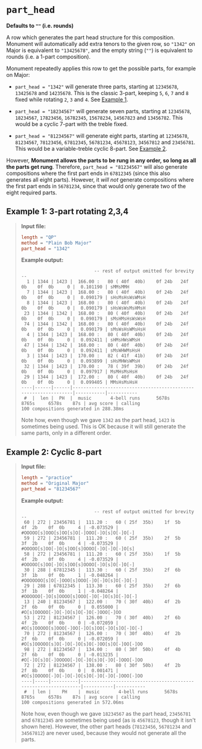 # `part_head`

**Defaults to `""` (i.e. rounds)**

A row which generates the part head structure for this composition.  Monument will automatically
add extra tenors to the given row, so `"1342"` on Major is equivalent to `"13425678"`, and the
empty string (`""`) is equivalent to rounds (i.e. a 1-part composition).

Monument repeatedly applies this row to get the possible parts, for example on Major:

- `part_head = "1342"` will generate three parts, starting at `12345678`, `13425678` and `14235678`.
  This is the classic 3-part, keeping `5`, `6`, `7` and `8` fixed while rotating `2`, `3` and `4`.
  See [Example 1](#example-1-3-part-rotating-234).

- `part_head = "18234567"` will generate seven parts, starting at `12345678`, `18234567`, `17823456`,
  `16782345`, `15678234`, `14567823` and `13456782`.  This would be a cyclic 7-part with the treble
  fixed.

- `part_head = "81234567"` will generate eight parts, starting at `12345678`, `81234567`, `78123456`,
  `67812345`, `56781234`, `45678123`, `34567812` and `23456781`.  This would be a variable-treble
  cyclic 8-part.  See [Example 2](#example-2-cyclic-8-part).

However, **Monument allows the parts to be rung in any order, so long as all the parts get rung**.
Therefore, `part_head = "81234567"` will also generate compositions where the first part ends in
`67812345` (since this also generates all eight parts).  However, it _will not_ generate compositions
where the first part ends in `56781234`, since that would only generate two of the eight required
parts.



## Example 1: 3-part rotating 2,3,4

> **Input file:**
>
> ```toml
> length = "QP"
> method = "Plain Bob Major"
> part_head = "1342"
> ```
> 
> **Example output:**
>
> ```
>                            -- rest of output omitted for brevity --
>   1 | 1344 | 1423 |  166.00 :   80 ( 40f  40b)    0f 24b   24f  0b    0f  0b     0 |  0.101190 | sMMsMMH
>   7 | 1344 | 1423 |  168.00 :   80 ( 40f  40b)    0f 24b   24f  0b    0f  0b     0 |  0.090179 | sHsMsHsWsWMsH
>   8 | 1344 | 1423 |  168.00 :   80 ( 40f  40b)    0f 24b   24f  0b    0f  0b     0 |  0.090179 | sHsWsWsMsHMsH
>  23 | 1344 | 1342 |  168.00 :   80 ( 40f  40b)    0f 24b   24f  0b    0f  0b     0 |  0.090179 | sMsHMsHsWsWsH
>  74 | 1344 | 1342 |  168.00 :   80 ( 40f  40b)    0f 24b   24f  0b    0f  0b     0 |  0.090179 | sMsWsHsWMsHsH
>   4 | 1344 | 1423 |  168.00 :   80 ( 40f  40b)    0f 24b   24f  0b    0f  0b     0 |  0.092411 | sHMsHWsWMsH
>  47 | 1344 | 1342 |  168.00 :   80 ( 40f  40b)    0f 24b   24f  0b    0f  0b     0 |  0.092411 | sMsWHWMsHsH
>   3 | 1344 | 1423 |  170.00 :   82 ( 41f  41b)    0f 24b   24f  0b    0f  0b     0 |  0.093899 | sHsMHWsWMsH
>  32 | 1344 | 1423 |  170.00 :   78 ( 39f  39b)    0f 24b   24f  0b    0f  0b     0 |  0.097917 | MsMHsMsHsH
>  29 | 1344 | 1423 |  172.00 :   80 ( 40f  40b)    0f 24b   24f  0b    0f  0b     0 |  0.099405 | MMsHsMsHsH
> ----|------|------|----------------------------------------------------------------|-----------|-----------
>  #  |  len |  PH  |  music       4-bell runs      5678s     8765s     6578s    87s | avg score | calling
> 100 compositions generated in 288.38ms
> ```
>
> Note how, even though we gave `1342` as the part head, `1423` is sometimes being used.  This is OK
> because it will still generate the same parts, only in a different order.

## Example 2: Cyclic 8-part

> **Input file:**
>
> ```toml
> length = "practice"
> method = "Original Major"
> part_head = "81234567"
> ```
> 
> **Example output:**
>
> ```
>                            -- rest of output omitted for brevity --
>  60 | 272 | 23456781 |  111.20 :   60 ( 25f  35b)    1f  5b    4f  2b    0f  0b     4 | -0.073529 | #OOOOO[s]OOO[s]OO[s]O[-]OOO[-]O[s]O[-]O[-]
>  59 | 272 | 23456781 |  111.20 :   60 ( 25f  35b)    2f  5b    3f  2b    0f  0b     4 | -0.073529 | #OOOOO[s]OO[-]O[s]OO[s]OOOO[-]O[-]O[-]O[s]
>  58 | 272 | 23456781 |  111.20 :   60 ( 25f  35b)    1f  5b    4f  2b    0f  0b     4 | -0.073529 | #OOOOO[s]OO[-]O[s]OO[s]OOOO[-]O[s]O[-]O[-]
>  30 | 288 | 67812345 |  113.30 :   60 ( 25f  35b)    2f  6b    3f  1b    0f  0b     1 | -0.048264 | #OOOOOOO[s]O[-]OOO[s]OOO[-]O[-]O[s]O[-]O[-]
>  29 | 288 | 67812345 |  113.30 :   60 ( 25f  35b)    2f  6b    3f  1b    0f  0b     1 | -0.048264 | #OOOOOO[-]O[s]OOOO[s]OOO[-]O[-]O[s]O[-]O[-]
>  13 | 240 | 81234567 |  122.00 :   70 ( 30f  40b)    4f  2b    2f  6b    0f  0b     0 |  0.055000 | #O[s]OOOOO[-]O[-]O[s]O[-]O[-]OOO[-]OO
>  53 | 272 | 81234567 |  126.00 :   70 ( 30f  40b)    2f  6b    4f  2b    0f  0b     0 | -0.072059 | #O[s]OOOOO[s]OOO[-]OO[-]O[s]OO[-]O[s]O[-]O[-]
>  70 | 272 | 81234567 |  126.00 :   70 ( 30f  40b)    4f  2b    2f  6b    0f  0b     0 | -0.072059 | #O[s]OOOOO[s]O[-]O[-]O[s]O[-]OO[s]O[-]OO[-]OO
>  98 | 272 | 81234567 |  134.00 :   80 ( 30f  50b)    4f  4b    2f  6b    0f  0b     0 | -0.013235 | #O[-]O[s]O[-]OOOOO[-]O[-]O[s]O[-]O[-]OOO[-]OO
>  72 | 272 | 81234567 |  138.00 :   80 ( 30f  50b)    4f  2b    2f  8b    0f  0b     0 |  0.001471 | #O[s]OOOOO[-]O[-]O[-]O[s]O[-]O[-]O[-]OOO[-]OO
> ----|-----|----------|----------------------------------------------------------------|-----------|-----------
>  #  | len |    PH    |  music       4-bell runs      5678s     8765s     6578s    87s | avg score | calling
> 100 compositions generated in 572.06ms
> ```
>
> Note how, even though we gave `18234567` as the part head, `23456781` and `67812345` are sometimes being used
> (as is `45678123`, though it isn't shown here).  However, the other part heads (`78123456`, `56781234` and
> `34567812`) are never used, because they would not generate all the parts.
